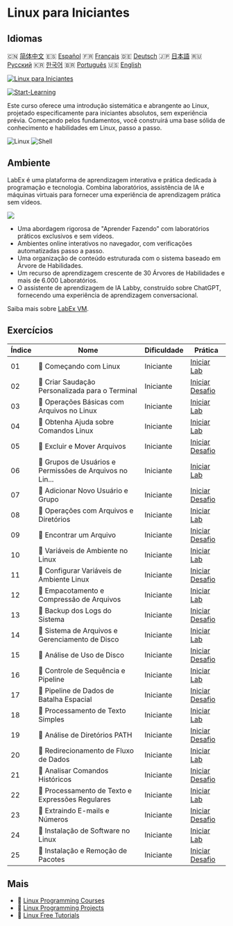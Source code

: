 # Linux para Iniciantes

## Idiomas

🇨🇳 [简体中文](README_zh.md) 🇪🇸 [Español](README_es.md) 🇫🇷 [Français](README_fr.md) 🇩🇪 [Deutsch](README_de.md) 🇯🇵 [日本語](README_ja.md) 🇷🇺 [Русский](README_ru.md) 🇰🇷 [한국어](README_ko.md) 🇧🇷 [Português](README_pt.md) 🇺🇸 [English](README.md) 

[![Linux para Iniciantes](https://cover-creator.labex.io/linux-for-noobs.png?lang=pt)](https://labex.io/pt/courses/linux-for-noobs)

[![Start-Learning](https://img.shields.io/badge/Start-Learning-whitesmoke?style=for-the-badge)](https://labex.io/pt/courses/linux-for-noobs)

Este curso oferece uma introdução sistemática e abrangente ao Linux, projetado especificamente para iniciantes absolutos, sem experiência prévia. Começando pelos fundamentos, você construirá uma base sólida de conhecimento e habilidades em Linux, passo a passo.

![Linux](https://img.shields.io/badge/Linux-whitesmoke?style=for-the-badge&logo=linux)
![Shell](https://img.shields.io/badge/Shell-whitesmoke?style=for-the-badge&logo=shell)


## Ambiente

LabEx é uma plataforma de aprendizagem interativa e prática dedicada à programação e tecnologia. Combina laboratórios, assistência de IA e máquinas virtuais para fornecer uma experiência de aprendizagem prática sem vídeos.

![](https://tutorial-screenshot.getvm.io/images/vm-1725247253.png)

- Uma abordagem rigorosa de "Aprender Fazendo" com laboratórios práticos exclusivos e sem vídeos.
- Ambientes online interativos no navegador, com verificações automatizadas passo a passo.
- Uma organização de conteúdo estruturada com o sistema baseado em Árvore de Habilidades.
- Um recurso de aprendizagem crescente de 30 Árvores de Habilidades e mais de 6.000 Laboratórios.
- O assistente de aprendizagem de IA Labby, construído sobre ChatGPT, fornecendo uma experiência de aprendizagem conversacional.

Saiba mais sobre [LabEx VM](https://support.labex.io/using-labex/virtual-machine).

## Exercícios

|   Índice | Nome                                                     | Dificuldade   | Prática                                                                                                                        |
|----------|----------------------------------------------------------|---------------|--------------------------------------------------------------------------------------------------------------------------------|
|       01 | 📖 Começando com Linux                                   | Iniciante     | <a target='_blank' href='https://labex.io/pt/tutorials/linux-getting-started-with-linux-446315'>Iniciar Lab</a>                |
|       02 | 🎯 Criar Saudação Personalizada para o Terminal          | Iniciante     | <a target='_blank' href='https://labex.io/pt/tutorials/linux-create-personalized-terminal-greeting-446322'>Iniciar Desafio</a> |
|       03 | 📖 Operações Básicas com Arquivos no Linux               | Iniciante     | <a target='_blank' href='https://labex.io/pt/tutorials/linux-basic-file-operations-in-linux-18001'>Iniciar Lab</a>             |
|       04 | 📖 Obtenha Ajuda sobre Comandos Linux                    | Iniciante     | <a target='_blank' href='https://labex.io/pt/tutorials/linux-get-help-on-linux-commands-18000'>Iniciar Lab</a>                 |
|       05 | 🎯 Excluir e Mover Arquivos                              | Iniciante     | <a target='_blank' href='https://labex.io/pt/tutorials/linux-delete-and-move-files-7777'>Iniciar Desafio</a>                   |
|       06 | 📖 Grupos de Usuários e Permissões de Arquivos no Lin... | Iniciante     | <a target='_blank' href='https://labex.io/pt/tutorials/linux-linux-user-group-and-file-permissions-18002'>Iniciar Lab</a>      |
|       07 | 🎯 Adicionar Novo Usuário e Grupo                        | Iniciante     | <a target='_blank' href='https://labex.io/pt/tutorials/linux-add-new-user-and-group-17987'>Iniciar Desafio</a>                 |
|       08 | 📖 Operações com Arquivos e Diretórios                   | Iniciante     | <a target='_blank' href='https://labex.io/pt/tutorials/linux-file-and-directory-operations-17997'>Iniciar Lab</a>              |
|       09 | 🎯 Encontrar um Arquivo                                  | Iniciante     | <a target='_blank' href='https://labex.io/pt/tutorials/linux-find-a-file-17993'>Iniciar Desafio</a>                            |
|       10 | 📖 Variáveis de Ambiente no Linux                        | Iniciante     | <a target='_blank' href='https://labex.io/pt/tutorials/linux-environment-variables-in-linux-385274'>Iniciar Lab</a>            |
|       11 | 🎯 Configurar Variáveis de Ambiente Linux                | Iniciante     | <a target='_blank' href='https://labex.io/pt/tutorials/linux-configure-linux-environment-variables-437861'>Iniciar Desafio</a> |
|       12 | 📖 Empacotamento e Compressão de Arquivos                | Iniciante     | <a target='_blank' href='https://labex.io/pt/tutorials/linux-file-packaging-and-compression-385413'>Iniciar Lab</a>            |
|       13 | 🎯 Backup dos Logs do Sistema                            | Iniciante     | <a target='_blank' href='https://labex.io/pt/tutorials/linux-backup-system-log-17989'>Iniciar Desafio</a>                      |
|       14 | 📖 Sistema de Arquivos e Gerenciamento de Disco          | Iniciante     | <a target='_blank' href='https://labex.io/pt/tutorials/linux-file-system-and-disk-management-17999'>Iniciar Lab</a>            |
|       15 | 🎯 Análise de Uso de Disco                               | Iniciante     | <a target='_blank' href='https://labex.io/pt/tutorials/linux-analyzing-disk-usage-7775'>Iniciar Desafio</a>                    |
|       16 | 📖 Controle de Sequência e Pipeline                      | Iniciante     | <a target='_blank' href='https://labex.io/pt/tutorials/linux-sequence-control-and-pipeline-17994'>Iniciar Lab</a>              |
|       17 | 🎯 Pipeline de Dados de Batalha Espacial                 | Iniciante     | <a target='_blank' href='https://labex.io/pt/tutorials/linux-space-battle-data-pipeline-385343'>Iniciar Desafio</a>            |
|       18 | 📖 Processamento de Texto Simples                        | Iniciante     | <a target='_blank' href='https://labex.io/pt/tutorials/linux-simple-text-processing-18004'>Iniciar Lab</a>                     |
|       19 | 🎯 Análise de Diretórios PATH                            | Iniciante     | <a target='_blank' href='https://labex.io/pt/tutorials/linux-analyzing-path-directories-385344'>Iniciar Desafio</a>            |
|       20 | 📖 Redirecionamento de Fluxo de Dados                    | Iniciante     | <a target='_blank' href='https://labex.io/pt/tutorials/linux-data-stream-redirection-17995'>Iniciar Lab</a>                    |
|       21 | 🎯 Analisar Comandos Históricos                          | Iniciante     | <a target='_blank' href='https://labex.io/pt/tutorials/linux-analyze-historical-commands-17988'>Iniciar Desafio</a>            |
|       22 | 📖 Processamento de Texto e Expressões Regulares         | Iniciante     | <a target='_blank' href='https://labex.io/pt/tutorials/linux-text-processing-and-regular-expressions-18003'>Iniciar Lab</a>    |
|       23 | 🎯 Extraindo E-mails e Números                           | Iniciante     | <a target='_blank' href='https://labex.io/pt/tutorials/linux-extracting-mails-and-numbers-17991'>Iniciar Desafio</a>           |
|       24 | 📖 Instalação de Software no Linux                       | Iniciante     | <a target='_blank' href='https://labex.io/pt/tutorials/linux-software-installation-on-linux-18005'>Iniciar Lab</a>             |
|       25 | 🎯 Instalação e Remoção de Pacotes                       | Iniciante     | <a target='_blank' href='https://labex.io/pt/tutorials/linux-installing-and-removing-packages-385380'>Iniciar Desafio</a>      |

## Mais

- 🔗 [Linux Programming Courses](https://github.com/labex-labs/awesome-programming-courses)
- 🔗 [Linux Programming Projects](https://github.com/labex-labs/awesome-programming-projects)
- 🔗 [Linux Free Tutorials](https://github.com/labex-labs/linux-free-tutorials)

